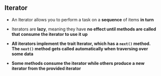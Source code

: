 ## Iterator

- An Iterator allows you to perform a task on a <b>sequence</b> of items <b>in
  turn</b>

- Iterators are <b>lazy</b>, meaning they have <b>no effect<b> until methods are
  called that <b>consume</b> the iterator to use it up

- All iterators implement the trait <b>Iterator</b>, which has a `next()`
  method. The `next()` method gets called automatically when traversing over some
  data

- Some methods <b>consume</b> the iterator while others <b>produce a new
  iterator</b> from the provided iterator
